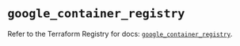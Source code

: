 # `google_container_registry`

Refer to the Terraform Registry for docs: [`google_container_registry`](https://registry.terraform.io/providers/hashicorp/google/6.27.0/docs/resources/container_registry).
